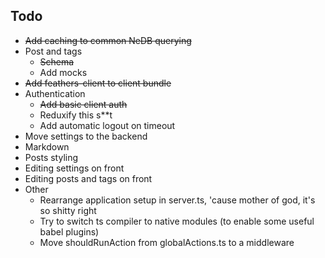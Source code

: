 ## Todo
- ~~Add caching to common NeDB querying~~
- Post and tags
    - ~~Schema~~
    - Add mocks
- ~~Add feathers-client to client bundle~~
- Authentication
    - ~~Add basic client auth~~
    - Reduxify this s**t
    - Add automatic logout on timeout
- Move settings to the backend
- Markdown
- Posts styling
- Editing settings on front
- Editing posts and tags on front
- Other
    - Rearrange application setup in server.ts, 'cause mother of god, it's so shitty right 
    - Try to switch ts compiler to native modules (to enable some useful babel plugins)
    - Move shouldRunAction from globalActions.ts to a middleware
